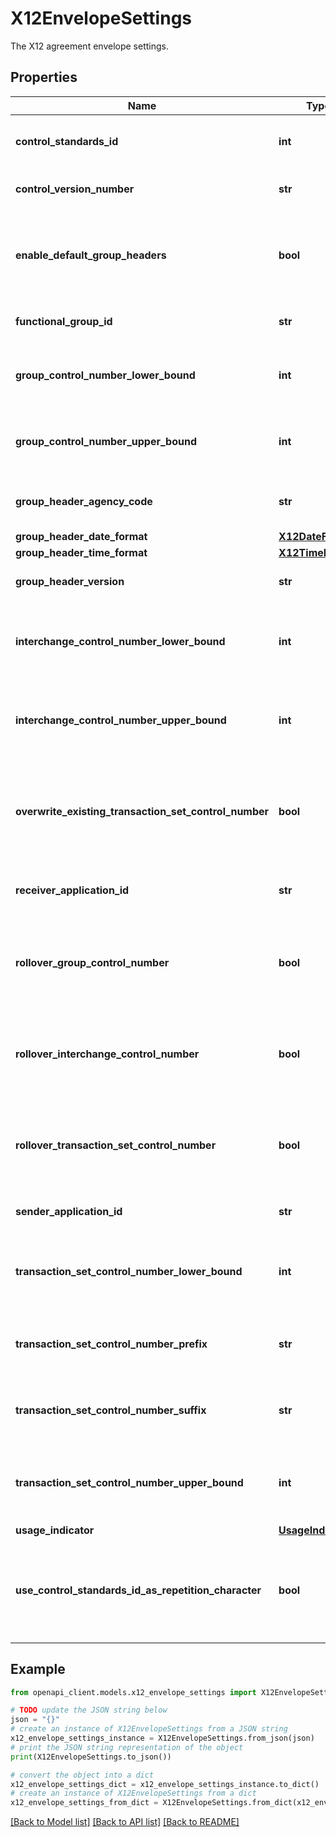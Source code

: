 # X12EnvelopeSettings

The X12 agreement envelope settings.

## Properties

Name | Type | Description | Notes
------------ | ------------- | ------------- | -------------
**control_standards_id** | **int** | The controls standards id. | 
**control_version_number** | **str** | The control version number. | 
**enable_default_group_headers** | **bool** | The value indicating whether to enable default group headers. | 
**functional_group_id** | **str** | The functional group id. | [optional] 
**group_control_number_lower_bound** | **int** | The group control number lower bound. | 
**group_control_number_upper_bound** | **int** | The group control number upper bound. | 
**group_header_agency_code** | **str** | The group header agency code. | 
**group_header_date_format** | [**X12DateFormat**](X12DateFormat.md) |  | 
**group_header_time_format** | [**X12TimeFormat**](X12TimeFormat.md) |  | 
**group_header_version** | **str** | The group header version. | 
**interchange_control_number_lower_bound** | **int** | The interchange  control number lower bound. | 
**interchange_control_number_upper_bound** | **int** | The interchange  control number upper bound. | 
**overwrite_existing_transaction_set_control_number** | **bool** | The value indicating whether to overwrite existing transaction set control number. | 
**receiver_application_id** | **str** | The receiver application id. | 
**rollover_group_control_number** | **bool** | The value indicating whether to rollover group control number. | 
**rollover_interchange_control_number** | **bool** | The value indicating whether to rollover interchange control number. | 
**rollover_transaction_set_control_number** | **bool** | The value indicating whether to rollover transaction set control number. | 
**sender_application_id** | **str** | The sender application id. | 
**transaction_set_control_number_lower_bound** | **int** | The transaction set control number lower bound. | 
**transaction_set_control_number_prefix** | **str** | The transaction set control number prefix. | [optional] 
**transaction_set_control_number_suffix** | **str** | The transaction set control number suffix. | [optional] 
**transaction_set_control_number_upper_bound** | **int** | The transaction set control number upper bound. | 
**usage_indicator** | [**UsageIndicator**](UsageIndicator.md) |  | 
**use_control_standards_id_as_repetition_character** | **bool** | The value indicating whether to use control standards id as repetition character. | 

## Example

```python
from openapi_client.models.x12_envelope_settings import X12EnvelopeSettings

# TODO update the JSON string below
json = "{}"
# create an instance of X12EnvelopeSettings from a JSON string
x12_envelope_settings_instance = X12EnvelopeSettings.from_json(json)
# print the JSON string representation of the object
print(X12EnvelopeSettings.to_json())

# convert the object into a dict
x12_envelope_settings_dict = x12_envelope_settings_instance.to_dict()
# create an instance of X12EnvelopeSettings from a dict
x12_envelope_settings_from_dict = X12EnvelopeSettings.from_dict(x12_envelope_settings_dict)
```
[[Back to Model list]](../README.md#documentation-for-models) [[Back to API list]](../README.md#documentation-for-api-endpoints) [[Back to README]](../README.md)


